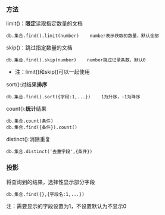 ### 方法

limit\(\)：**限定**读取指定数量的文档

```
db.集合.find().limit(number)    number表示获取的数量，默认全部
```

skip\(\)：跳过指定数量的文档

```
db.集合.find().skip(number)    number跳过记录条数，默认0
```

* 注：limit\(\)和skip\(\)可以一起使用

sort\(\):对结果**排序**

```
db.集合.find().sort({字段:1,...})    1为升序，-1为降序
```

count\(\):**统计**结果

```
db.集合.count(条件)
db.集合.find({条件}).count()
```

distinct\(\):消除重复

```
db.集合.distinct('去重字段',{条件})
```

### 投影

将查询到的结果，选择性显示部分字段

```
db.集合.find({},{字段名:1,...})
```

注：需要显示的字段设置为1，不设置默认为不显示0

